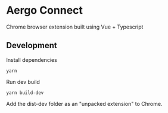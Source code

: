 # Aergo Connect

Chrome browser extension built using
Vue + Typescript

## Development

Install dependencies

    yarn

Run dev build

    yarn build-dev

Add the dist-dev folder as an "unpacked extension" to Chrome.